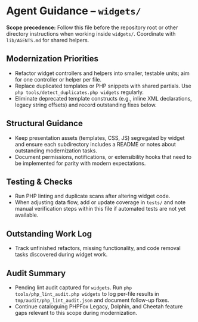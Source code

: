 # Agent Guidance – `widgets/`

**Scope precedence:** Follow this file before the repository root or other directory instructions
when working inside `widgets/`. Coordinate with `lib/AGENTS.md` for shared helpers.

## Modernization Priorities
- Refactor widget controllers and helpers into smaller, testable units; aim for one controller or
  helper per file.
- Replace duplicated templates or PHP snippets with shared partials. Use `php tools/detect_duplicates.php
  widgets` regularly.
- Eliminate deprecated template constructs (e.g., inline XML declarations, legacy string offsets) and
  record outstanding fixes below.

## Structural Guidance
- Keep presentation assets (templates, CSS, JS) segregated by widget and ensure each subdirectory
  includes a README or notes about outstanding modernization tasks.
- Document permissions, notifications, or extensibility hooks that need to be implemented for parity
  with modern expectations.

## Testing & Checks
- Run PHP linting and duplicate scans after altering widget code.
- When adjusting data flow, add or update coverage in `tests/` and note manual verification steps
  within this file if automated tests are not yet available.

## Outstanding Work Log
- Track unfinished refactors, missing functionality, and code removal tasks discovered during widget
  work.

## Audit Summary
- Pending lint audit captured for `widgets`. Run `php tools/php_lint_audit.php widgets` to log per-file results in `tmp/audit/php_lint_audit.json` and document follow-up fixes.
- Continue cataloguing PHPFox Legacy, Dolphin, and Cheetah feature gaps relevant to this scope during modernization.

